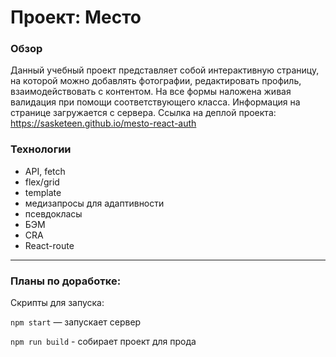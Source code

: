 # Проект: Место

### Обзор

Данный учебный проект представляет собой интерактивную страницу, на которой можно добавлять фотографии, редактировать профиль, взаимодействовать с контентом. На все формы наложена живая валидация при помощи соответствующего класса. Информация на странице загружается с сервера.
Ссылка на деплой проекта: https://sasketeen.github.io/mesto-react-auth

### Технологии
* API, fetch
* flex/grid
* template
* медизапросы для адаптивности
* псевдокласы
* БЭМ
* CRA
* React-route

------
### Планы по доработке:

Скрипты для запуска:

`npm start` — запускает сервер

`npm run build` - собирает проект для прода
